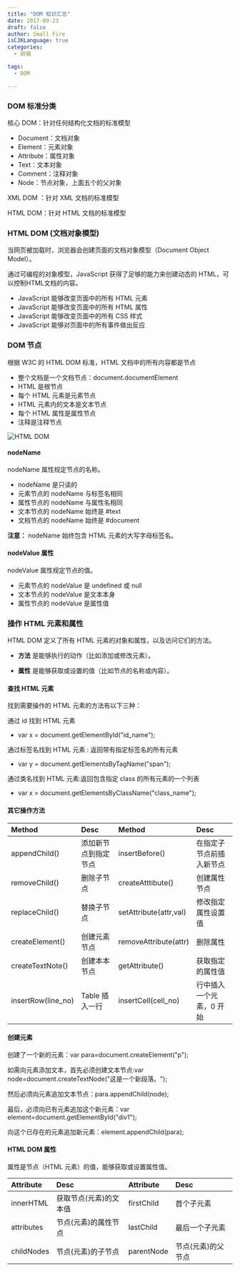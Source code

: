 ```yaml
---
title: "DOM 知识汇总"
date: 2017-09-23
draft: false
author: Small Fire
isCJKLanguage: true
categories: 
  - 前端

tags: 
  - DOM

---
```




### DOM 标准分类

核心 DOM：针对任何结构化文档的标准模型

- Document：文档对象
- Element：元素对象
- Attribute：属性对象
- Text：文本对象
- Comment：注释对象
- Node：节点对象，上面五个的父对象

XML DOM ：针对 XML 文档的标准模型

HTML DOM：针对 HTML 文档的标准模型

### HTML DOM (文档对象模型)

当网页被加载时，浏览器会创建页面的文档对象模型（Document Object Model）。

通过可编程的对象模型，JavaScript 获得了足够的能力来创建动态的 HTML，可以控制HTML文档的内容。

- JavaScript 能够改变页面中的所有 HTML 元素
- JavaScript 能够改变页面中的所有 HTML 属性
- JavaScript 能够改变页面中的所有 CSS 样式
- JavaScript 能够对页面中的所有事件做出反应

### DOM 节点

根据 W3C 的 HTML DOM 标准，HTML 文档中的所有内容都是节点

- 整个文档是一个文档节点：document.documentElement
- HTML 是根节点
- 每个 HTML 元素是元素节点
- HTML 元素内的文本是文本节点
- 每个 HTML 属性是属性节点
- 注释是注释节点

![HTML DOM](/images/WEB/HTML_DOM.png)

#### nodeName

nodeName 属性规定节点的名称。

- nodeName 是只读的
- 元素节点的 nodeName 与标签名相同
- 属性节点的 nodeName 与属性名相同
- 文本节点的 nodeName 始终是 #text
- 文档节点的 nodeName 始终是 #document

**注意：** nodeName 始终包含 HTML 元素的大写字母标签名。

#### nodeValue 属性

nodeValue 属性规定节点的值。

- 元素节点的 nodeValue 是 undefined 或 null
- 文本节点的 nodeValue 是文本本身
- 属性节点的 nodeValue 是属性值

### 操作 HTML 元素和属性

HTML DOM 定义了所有 HTML 元素的对象和属性，以及访问它们的方法。

- **方法** 是能够执行的动作（比如添加或修改元素）。

- **属性** 是能够获取或设置的值（比如节点的名称或内容）。

#### 查找 HTML 元素

找到需要操作的 HTML 元素的方法有以下三种：

通过 id 找到 HTML 元素

- var x = document.getElementById("id_name");

通过标签名找到 HTML 元素 : 返回带有指定标签名的所有元素

- var y = document.getElementsByTagName("span");

通过类名找到 HTML 元素:返回包含指定 class 的所有元素的一个列表

- var x = document.getElementsByClassName("class_name");

#### 其它操作方法

| Method             | Desc                 | Method                 | Desc                     |
| :----------------- | :------------------- | :--------------------- | :----------------------- |
| appendChild()      | 添加新节点到指定节点 | insertBefore()         | 在指定子节点前插入新节点 |
| removeChild()      | 删除子节点           | createAtttibute()      | 创建属性节点             |
| replaceChild()     | 替换子节点           | setAttribute(attr,val) | 修改指定属性设置值       |
| createElement()    | 创建元素节点         | removeAttribute(attr)  | 删除属性                 |
| createTextNote()   | 创建本本节点         | getAttribute()         | 获取指定的属性值         |
| insertRow(line_no) | Table 插入一行       | insertCell(cell_no)    | 行中插入一个元素，0 开始 |

#### 创建元素

创建了一个新的元素：var para=document.createElement("p");

如需向元素添加文本，首先必须创建文本节点:var node=document.createTextNode("这是一个新段落。");

然后必须向元素追加文本节点：para.appendChild(node);

最后，必须向已有元素追加这个新元素：var element=document.getElementById("div1");

向这个已存在的元素追加新元素：element.appendChild(para);

#### HTML DOM 属性

属性是节点（HTML 元素）的值，能够获取或设置属性值。

| Attribute  | Desc                   | Attribute  | Desc               |
| :--------- | :--------------------- | :--------- | :----------------- |
| innerHTML  | 获取节点(元素)的文本值 | firstChild | 首个子元素         |
| attributes | 节点(元素)的属性节点   | lastChild  | 最后一个子元素     |
| childNodes | 节点(元素)的子节点     | parentNode | 节点(元素)的父节点 |

